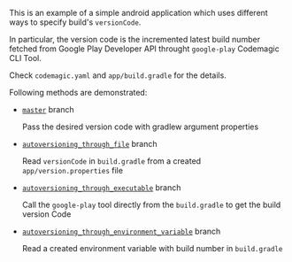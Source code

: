 This is an example of a simple android application which uses different ways to specify build's `versionCode`.

In particular, the version code is the incremented latest build number fetched from Google Play Developer API throught `google-play` Codemagic CLI Tool.

Check `codemagic.yaml` and `app/build.gradle` for the details.

Following methods are demonstrated:

-  [`master`](https://github.com/codemagic-ci-cd/android-versioning-example/tree/master) branch

    Pass the desired version code with gradlew argument properties

- [`autoversioning_through_file`](https://github.com/codemagic-ci-cd/android-versioning-example/tree/autoversioning_through_file) branch

    Read `versionCode` in `build.gradle` from a created `app/version.properties` file

- [`autoversioning_through_executable`](https://github.com/codemagic-ci-cd/android-versioning-example/tree/autoversioning_through_executable) branch

    Call the `google-play` tool directly from the `build.gradle` to get the build version Code

- [`autoversioning_through_environment_variable`](https://github.com/codemagic-ci-cd/android-versioning-example/tree/autoversioning_through_environment_variable) branch

    Read a created environment variable with build number in `build.gradle`